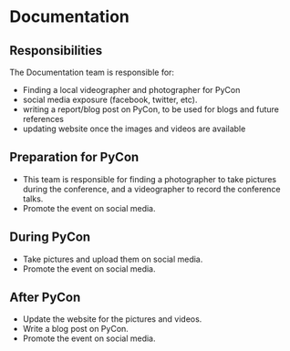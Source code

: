 # Documentation

## Responsibilities

The Documentation team is responsible for:

- Finding a local videographer and photographer for PyCon
- social media exposure (facebook, twitter, etc).
- writing a report/blog post on PyCon, to be used for blogs and future references
- updating website once the images and videos are available

## Preparation for PyCon
- This team is responsible for finding a photographer to take pictures during the conference, and a videographer to record the conference talks.
- Promote the event on social media.

## During PyCon
- Take pictures and upload them on social media.
- Promote the event on social media.

## After PyCon
- Update the website for the pictures and videos.
- Write a blog post on PyCon.
- Promote the event on social media.

